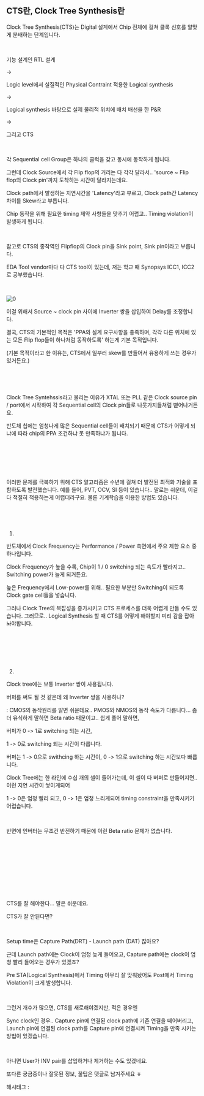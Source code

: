 ## CTS란, Clock Tree Synthesis란

Clock Tree Synthesis(CTS)는 Digital 설계에서 Chip 전체에 걸쳐 클록 신호를 알맞게 분배하는 단계입니다.

​

기능 설계인 RTL 설계

->

Logic level에서 실질적인 Physical Contraint 적용한 Logical synthesis

->

Logical synthesis 바탕으로 실제 물리적 위치에 배치 배선을 한 P&R

->

그리고 CTS

​

각 Sequential cell Group은 하나의 클럭을 갖고 동시에 동작하게 됩니다.

그런데  Clock Source에서 각 Flip flop의 거리는 다 각각 달라서.. 'source ~ Flip flop의 Clock pin'까지 도착하는 시간이 달라지는데요. 

Clock path에서 발생하는 지연시간을 'Latency'라고 부르고, Clock path간 Latency 차이를 Skew라고 부릅니다.

Chip 동작을 위해 필요한 timing 제약 사항들을 맞추기 어렵고.. Timing violation이 발생하게 됩니다.

​

참고로 CTS의 종착역인 Flipflop의 Clock pin을 Sink point, Sink pin이라고 부릅니다.

 

EDA Tool vendor마다 다 CTS tool이 있는데, 저는 학교 때 Synopsys ICC1, ICC2로 공부했습니다.

​

![0](/asset/img/223006131343/0.png)

이걸 위해서 Source ~ clock pin 사이에 Inverter 쌍을 삽입하여 Delay를 조정합니다.

결국, CTS의 기본적인 목적은  'PPA와 설계 요구사항을 충족하며, 각각 다른 위치에 있는 모든 Flip flop들이 하나처럼 동작하도록' 하는게 기본 목적입니다.

(기본 목적이라고 한 이유는, CTS에서 일부러 skew를 만들어서 유용하게 쓰는 경우가 있거든요.)

​

​

Clock Tree Syntehssis라고 불리는 이유가 XTAL 또는 PLL 같은 Clock source pin / port에서 시작하여 각 Sequential cell의 Clock pin들로 나뭇가지들쳐럼 뻗어나거든요.

반도체 칩에는 엄청나게 많은 Sequential cell들이 배치되기 때문에 CTS가 어떻게 되냐에 따라 chip의 PPA 조건하냐 못 만족하냐가 됩니다.

​

​

​

이러한 문제를 극복하기 위해 CTS 알고리즘은 수년에 걸쳐 더 발전된 최적화 기술을 포함하도록 발전했습니다. 예를 들어, PVT, OCV, SI 등이 있습니다.. 말로는 쉬운데, 이걸 다 적절히 적용하는게 어렵더라구요. 물론 기계학습을 이용한 방법도 있습니다.

​

​

1.

반도체에서 Clock Frequency는 Performance / Power 측면에서 주요 제한 요소 중 하나입니다.

Clock Frequency가 높을 수록, Chip이 1 / 0 switching 되는 속도가 빨라지고.. Switching power가 늘게 되거든요.

높은 Frequency에서 Low-power를 위해.. 필요한 부분만 Switching이 되도록 Clock gate cell들을 넣습니다.

그러나 Clock Tree의 복잡성을 증가시키고 CTS 프로세스를 더욱 어렵게 만들 수도 있습니다. 그러므로.. Logical Synthesis 할 때 CTS를 어떻게 해야할지 미리 감을 잡아놔야합니다.

​

​

​

2.

Clock tree에는 보통 Inverter 쌍이 사용됩니다.

버퍼를 써도 될 것 같은데 왜 Inverter 쌍을 사용하나?

: CMOS의 동작원리를 알면 쉬운데요.. PMOS와 NMOS의 동작 속도가 다릅니다... 좀 더 유식하게 말하면 Beta ratio 때문이고.. 쉽게 풀어 말하면,

버퍼가 0 -> 1로 switching 되는 시간,

1 -> 0로 switching 되는 시간이 다릅니다.

버퍼는 1 -> 0으로 swithcing 하는 시간이, 0 -> 1으로 switching 하는 시간보다 빠릅니다.

Clock Tree에는 한 라인에 수십 개의 셀이 들어가는데, 이 셀이 다 버퍼로 만들어지면.. 이런 지연 시간이 쌓이게되어

1 -> 0은 엄청 빨리 되고, 0 -> 1은 엄청 느리게되어 timing constraint을 만족시키기 어렵습니다.

​

반면에 인버터는 무조건 반전하기 때문에 이런 Beta ratio 문제가 없습니다.

​

​

​

​

​

CTS를 잘 해야한다... 말은 쉬운데요.

CTS가 잘 안된다면?

​

Setup time은 Capture Path(DRT) - Launch path (DAT) 잖아요?

근데 Launch path에는 Clock이 엄청 늦게 들어오고, Capture path에는 clock이 엄청 빨리 들어오는 경우가 있겠죠?

Pre STA(Logical Synthesis)에서 Timing 아무리 잘 맞춰놨어도 Post에서 Timing Violation이 크게 발생합니다.

​

그런거 개수가 많으면, CTS를 새로해야겠지만, 적은 경우엔

Sync clock인 경우.. Capture pin에 연결된 clock path에 기존 연결을 떼어버리고, Launch pin에 연결된 clock path를 Capture pin에 연결시켜 Timing을 만족 시키는 방법이 있겠습니다.

​

아니면 User가 INV pair를 삽입하거나 제거하는 수도 있겠네요.

또다른 궁금증이나 잘못된 정보, 꿀팁은 댓글로 남겨주세요 ㅎ

 해시태그 : 